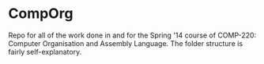 # CompOrg

Repo for all of the work done in and for the Spring '14 course of COMP-220: Computer Organisation and Assembly Language. The folder structure is fairly self-explanatory. 
